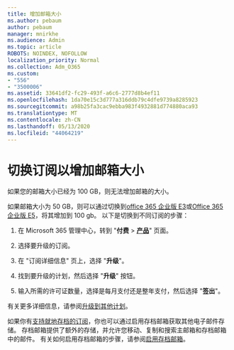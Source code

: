 ```yaml
---
title: 增加邮箱大小
ms.author: pebaum
author: pebaum
manager: mnirkhe
ms.audience: Admin
ms.topic: article
ROBOTS: NOINDEX, NOFOLLOW
localization_priority: Normal
ms.collection: Adm_O365
ms.custom:
- "556"
- "3500006"
ms.assetid: 33641df2-fc29-493f-a6c6-2777d8b4ef11
ms.openlocfilehash: 1da70e15c3d777a316ddb79c4dfe9739a8285923
ms.sourcegitcommit: a98b25fa3cac9ebba983f4932881d774880aca93
ms.translationtype: MT
ms.contentlocale: zh-CN
ms.lasthandoff: 05/13/2020
ms.locfileid: "44064219"
---
```

# <a name="switch-subscriptions-to-increase-mailbox-size"></a>切换订阅以增加邮箱大小

如果您的邮箱大小已经为 100 GB，则无法增加邮箱的大小。
  
如果邮箱大小为 50 GB，则可以通过切换到[office 365 企业版 E3](https://products.office.com/business/office-365-enterprise-e3-business-software)或[Office 365 企业版 E5](https://products.office.com/business/office-365-enterprise-e5-business-software)，将其增加到 100 gb。 以下是切换到不同订阅的步骤：
  
1. 在 Microsoft 365 管理中心，转到 "**付费** \> **[产品](https://go.microsoft.com/fwlink/p/?linkid=842054)**" 页面。

2. 选择要升级的订阅。

3. 在 "订阅详细信息" 页上，选择 "**升级**"。

4. 找到要升级的计划，然后选择 "**升级**" 按钮。

5. 输入所需的许可证数量，选择是每月支付还是整年支付，然后选择 "**签出**"。

有关更多详细信息，请参阅[升级到其他计划](https://docs.microsoft.com/office365/admin/subscriptions-and-billing/upgrade-to-different-plan)。

如果你有[支持就地存档的订阅](https://docs.microsoft.com/office365/servicedescriptions/exchange-online-archiving-service-description/exchange-online-archiving-service-description)，你也可以通过启用存档邮箱获取其他电子邮件存储。 存档邮箱提供了额外的存储，并允许您移动、复制和搜索主邮箱和存档邮箱中的邮件。 有关如何启用存档邮箱的步骤，请参阅[启用存档邮箱](https://docs.microsoft.com/office365/securitycompliance/enable-archive-mailboxes)。